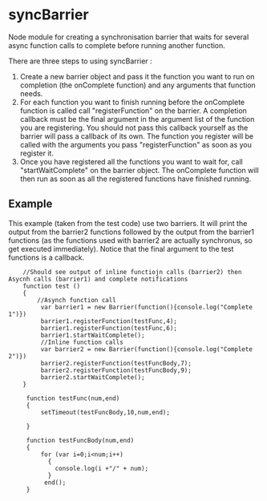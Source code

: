 # syncBarrier
Node module for creating a synchronisation barrier that waits for several async function calls to complete before running another function.

There are three steps to using syncBarrier :
1. Create a new barrier object and pass it the function you want to run on completion (the onComplete function) and any arguments that function needs.
2. For each function you want to finish running before the onComplete function is called  call "registerFunction" on the barrier.  A completion callback must be the final argument in the argument list of the function you are registering. You should not pass this callback yourself as the barrier will pass a callback of its own. The function you register will be called with the arguments you pass "registerFunction" as soon as you register it.
3. Once you have registered all the functions you want to wait for, call "startWaitComplete" on the barrier object. The onComplete function will then run as soon as all the registered functions have finished running.

## Example
This example (taken from the test code) use two barriers.  It will print the output from the barrier2 functions followed by the output
from the barrier1  functions (as the functions used with barrier2 are actually synchronus, so get executed immediately).
Notice that  the final argument to the test functions is a callback.  

        //Should see output of inline functiojn calls (barrier2) then Asycnh calls (barrier1) and complete notifications
        function test ()
        {
            //Asynch function call
             var barrier1 = new Barrier(function(){console.log("Complete 1")})
             barrier1.registerFunction(testFunc,4);
             barrier1.registerFunction(testFunc,6);
             barrier1.startWaitComplete();
             //Inline function calls
             var barrier2 = new Barrier(function(){console.log("Complete 2")})
             barrier2.registerFunction(testFuncBody,7);
             barrier2.registerFunction(testFuncBody,9);
             barrier2.startWaitComplete();
        }

         function testFunc(num,end)
         {
             setTimeout(testFuncBody,10,num,end);

         }

         function testFuncBody(num,end)
         {
             for (var i=0;i<num;i++)
               {
                 console.log(i +"/" + num);
               }
              end();
         }

